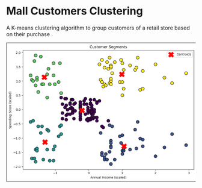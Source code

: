 # Mall Customers Clustering

A K-means clustering algorithm to group customers of a retail store based on their purchase .


![Customer Segments](K-means_Clustering.png)
